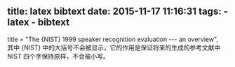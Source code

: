 title: latex bibtext
date: 2015-11-17 11:16:31
tags: 
    - latex
    - bibtext
---

title = "The {NIST} 1999 speaker recognition evaluation --- an overview",<br>
其中 {NIST} 中的大括号不会被显示，它的作用是保证将来的生成的参考文献中 NIST
四个字保持原样，不会被小写。

<!--more-->
